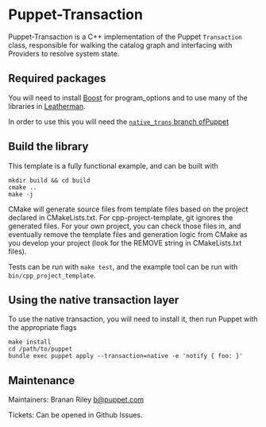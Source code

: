 # Puppet-Transaction

Puppet-Transaction is a C++ implementation of the Puppet `Transaction`
class, responsible for walking the catalog graph and interfacing with
Providers to resolve system state.

## Required packages

You will need to install [Boost](http://boost.org) for program_options
and to use many of the libraries in
[Leatherman](https://github.com/puppetlabs/leatherman).

In order to use this you will need the
[`native_trans` branch ofPuppet](https://github.com/branan/puppet/tree/native_trans)

## Build the library

This template is a fully functional example, and can be built with

```
mkdir build && cd build
cmake ..
make -j
```

CMake will generate source files from template files based on the
project declared in CMakeLists.txt. For cpp-project-template, git
ignores the generated files. For your own project, you can check those
files in, and eventually remove the template files and generation
logic from CMake as you develop your project (look for the REMOVE
string in CMakeLists.txt files).

Tests can be run with `make test`, and the example tool can be run
with `bin/cpp_project_template`.


## Using the native transaction layer

To use the native transaction, you will need to install it, then run
Puppet with the appropriate flags

```
make install
cd /path/to/puppet
bundle exec puppet apply --transaction=native -e 'notify { foo: }'
```

## Maintenance

Maintainers: Branan Riley <b@puppet.com>

Tickets: Can be opened in Github Issues.
